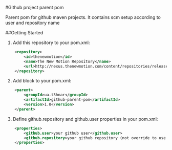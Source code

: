 #Github project parent pom

Parent pom for github maven projects. It contains scm setup according to user and repository name

##Getting Started

1. Add this repository to your pom.xml:
```xml
    <repository>
        <id>thenewmotion</id>
        <name>The New Motion Repository</name>
        <url>http://nexus.thenewmotion.com/content/repositories/releases-public</url>
    </repository>
```

2. Add <parent> block to your pom.xml:
```xml
    <parent>
        <groupId>ua.t3hnar</groupId>
        <artifactId>github-parent-pom</artifactId>
        <version>1.0</version>
    </parent>
```

3. Define github.repository and github.user properties in your pom.xml:
```xml
    <properties>
        <github.user>your github user</github.user>
        <github.repository>your github repository (not override to use artificatId) </github.repository>
    </properties>
```